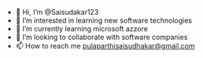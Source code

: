 - 👋 Hi, I’m @Saisudakar123 
- 👀 I’m interested in learning new software technologies
- 🌱 I’m currently learning microsoft azzore
- 💞️ I’m looking to collaborate with software companies
- 📫 How to reach me pulaparthisaisudhakar@gmail.com

<!---
Saisudakar123/Saisudakar123 is a ✨ special ✨ repository because its `README.md` (this file) appears on your GitHub profile.
You can click the Preview link to take a look at your changes.
--->
